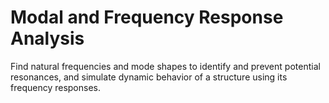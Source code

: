 # **Modal and Frequency Response Analysis**

Find natural frequencies and mode shapes to identify and prevent potential resonances, and simulate dynamic behavior of a structure using its frequency responses.
